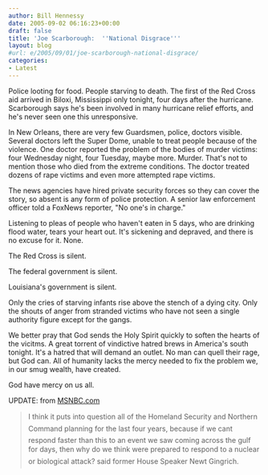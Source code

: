 ```yaml
---
author: Bill Hennessy
date: 2005-09-02 06:16:23+00:00
draft: false
title: 'Joe Scarborough:  ''National Disgrace'''
layout: blog
#url: e/2005/09/01/joe-scarborough-national-disgrace/
categories:
- Latest
---
```


Police looting for food.  People starving to death.   The first of the Red Cross aid arrived in Biloxi, Mississippi only tonight, four days after the hurricane.  Scarborough says he's been involved in many hurricane relief efforts, and he's never seen one this unresponsive.

In New Orleans, there are very few Guardsmen, police, doctors visible.  Several doctors left the Super Dome, unable to treat people because of the violence.  One doctor reported the problem of the bodies of murder victims:  four Wednesday night, four Tuesday, maybe more.  Murder.  That's not to mention those who died from the extreme conditions.  The doctor treated dozens of rape victims and even more attempted rape victims.

The news agencies have hired private security forces so they can cover the story, so absent is any form of police protection.  A senior law enforcement officer told a FoxNews reporter, "No one's in charge."

Listening to pleas of people who haven't eaten in 5 days, who are drinking flood water, tears your heart out.  It's sickening and depraved, and there is no excuse for it.  None.

The Red Cross is silent.

The federal government is silent.

Louisiana's government is silent.

Only the cries of starving infants rise above the stench of a dying city.  Only the shouts of anger from stranded victims who have not seen a single authority figure except for the gangs.

We better pray that God sends the Holy Spirit quickly to soften the hearts of the vicitms.  A great torrent of vindictive hatred brews in America's south tonight.  It's a hatred that will demand an outlet.  No man can quell their rage, but God can.  All of humanity lacks the mercy needed to fix the problem we, in our smug wealth, have created.

God have mercy on us all.

UPDATE:  from [MSNBC.com](https://www.msnbc.com)



> I think it puts into question all of the Homeland Security and Northern Command planning for the last four years, because if we cant respond faster than this to an event we saw coming across the gulf for days, then why do we think were prepared to respond to a nuclear or biological attack? said former House Speaker Newt Gingrich.




